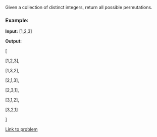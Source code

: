 Given a collection of distinct integers, return all possible permutations.

### Example:

**Input:** [1,2,3]

**Output:**

[

  [1,2,3],
  
  [1,3,2],
  
  [2,1,3],
  
  [2,3,1],
  
  [3,1,2],
  
  [3,2,1]
  
]

[Link to problem](https://leetcode.com/problems/permutations/)
